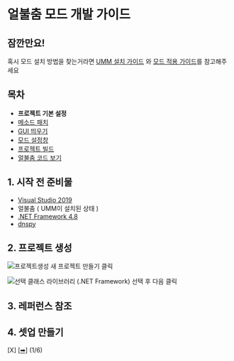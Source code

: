 # 얼불춤 모드 개발 가이드

## 잠깐만요!
 혹시 모드 설치 방법을 찾는거라면 [UMM 설치 가이드](https://github.com/CrackThrough/ADOFAI-Mod-Installation-Guide/blob/main/kor/use-1.md) 와 [모드 적용 가이드](https://github.com/CrackThrough/ADOFAI-Mod-Installation-Guide/blob/main/kor/use-2.md)를 참고해주세요
 
## 목차
 - **프로젝트 기본 설정**
 - [메소드 패치](https://github.com/NoBrain0917/ADOFAI-Mod-Development-Guide/blob/main/dev2.md)
 - [GUI 띄우기](https://github.com/NoBrain0917/ADOFAI-Mod-Development-Guide/blob/main/dev3.md)
 - [모드 설정창](https://github.com/NoBrain0917/ADOFAI-Mod-Development-Guide/blob/main/dev4.md)
 - [프로젝트 빌드](https://github.com/NoBrain0917/ADOFAI-Mod-Development-Guide/blob/main/dev5.md)
 - [얼불춤 코드 보기](https://github.com/NoBrain0917/ADOFAI-Mod-Development-Guide/blob/main/dev6.md)

## 1. 시작 전 준비물
 - [Visual Studio 2019](https://visualstudio.microsoft.com/ko/vs/)
 - 얼불춤 ( UMM이 설치된 상태 )
 - [.NET Framework 4.8](https://go.microsoft.com/fwlink/?linkid=2088517)
 - [dnspy](https://github.com/dnSpy/dnSpy/releases/download/v6.1.8/dnSpy-net-win64.zip)

## 2. 프로젝트 생성
![프로젝트생성](https://github.com/NoBrain0917/ADOFAI-Mod-Development-Guide/blob/main/img/make.png?raw=true)
새 프로젝트 만들기 클릭     
    
![선택](https://github.com/NoBrain0917/ADOFAI-Mod-Development-Guide/blob/main/img/select.png?raw=true)
클래스 라이브러리 (.NET Framework) 선택 후 다음 클릭



## 3. 레퍼런스 참조

## 4. 셋업 만들기

[X] [[➡]](https://github.com/NoBrain0917/ADOFAI-Mod-Development-Guide/blob/main/dev2.md) (1/6)
